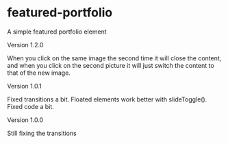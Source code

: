 # featured-portfolio
A simple featured portfolio element

Version 1.2.0

When you click on the same image the second time it will close the content, and when you click on the second picture it will just switch the content to that of the new image.

Version 1.0.1

Fixed transitions a bit.
Floated elements work better with slideToggle().
Fixed code a bit.

Version 1.0.0

Still fixing the transitions
